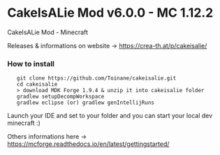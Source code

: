 # CakeIsALie Mod v6.0.0 - MC 1.12.2
CakeIsALie Mod - Minecraft

Releases & informations on website -> https://crea-th.at/p/cakeisalie/

### How to install
```
   git clone https://github.com/Toinane/cakeisalie.git
   cd cakeisalie
   > download MDK Forge 1.9.4 & unzip it into cakeisalie folder
   gradlew setupDecompWorkspace
   gradlew eclipse (or) gradlew genIntellijRuns
```

Launch your IDE and set to your folder and you can start your local dev minecraft :)

Others informations here -> https://mcforge.readthedocs.io/en/latest/gettingstarted/

